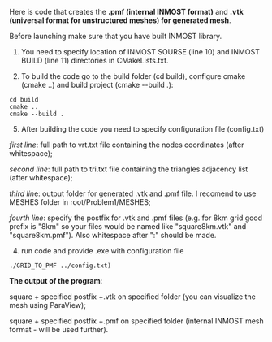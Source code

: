 Here is code that creates the **.pmf (internal INMOST format)** and **.vtk (universal format for unstructured meshes) for generated mesh**. 

Before launching make sure that you have built INMOST library.

1) You need to specify location of INMOST SOURSE (line 10) and INMOST BUILD (line 11) directories in CMakeLists.txt. 

3) To build the code go to the build folder (cd build), configure cmake (cmake ..) and build project (cmake --build .):
``` 
cd build
cmake ..
cmake --build .
``` 
5) After building the code you need to specify configuration file (config.txt)

*first line*: full path to vrt.txt file containing the nodes coordinates (after whitespace); 

*second line*: full path to tri.txt file containing the triangles adjacency list (after whitespace);

*third lin*e: output folder for generated .vtk and .pmf file. I recomend to use MESHES folder in root/Problem1/MESHES;

*fourth line*: specify the postfix for .vtk and .pmf files (e.g. for 8km grid good prefix is "8km" so your files would be named like "square8km.vtk" and "square8km.pmf"). Also whitespace after ":" should be made. 
 
4) run code and provide .exe with configuration file 
``` 
./GRID_TO_PMF ../config.txt)
``` 

**The output of the program**: 

square + specified postfix +.vtk on specified folder (you can visualize the mesh using ParaView); 

square + specified postfix +.pmf on specified folder (internal INMOST mesh format - will be used further).
